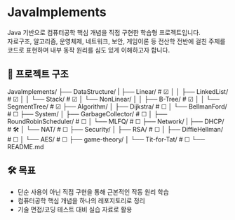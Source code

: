 # JavaImplements

Java 기반으로 컴퓨터공학 핵심 개념을 직접 구현한 학습형 프로젝트입니다.  
자료구조, 알고리즘, 운영체제, 네트워크, 보안, 게임이론 등 전산학 전반에 걸친 주제를 코드로 표현하며 내부 동작 원리를 심도 있게 이해하고자 합니다.

## 📁 프로젝트 구조
JavaImplements/
├── DataStructure/
| ├── Linear/ # ☑
│ │ ├── LinkedList/ # ☑
│ │ └── Stack/ # ☑
│ └── NonLinear/
│ │ ├── B-Tree/ # ☑
│ │ └── SegmentTree/ # ☑
├── Algorithm/
│ ├── Dijkstra/ # ☐
│ └── BellmanFord/ # ☐
├── System/
│ ├── GarbageCollector/ # ☐
│ ├── RoundRobinScheduler/ # ☐
│ └── MLFQ/ # ☐
├── Network/
| ├── DHCP/ # 🛠️
│ └── NAT/ # ☐
├── Security/
│ ├── RSA/ # ☐
│ ├── DiffieHellman/ # ☐
│ └── AES/ # ☐
├── game-theory/
│ └── Tit-for-Tat/ # ☐
└── README.md

## 🛠️ 목표

- 단순 사용이 아닌 직접 구현을 통해 근본적인 작동 원리 학습
- 컴퓨터공학 핵심 개념을 하나의 레포지토리로 정리
- 기술 면접/코딩 테스트 대비 실습 자료로 활용
